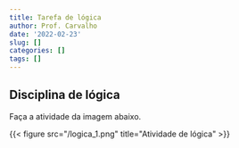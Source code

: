 ```yaml
---
title: Tarefa de lógica
author: Prof. Carvalho
date: '2022-02-23'
slug: []
categories: []
tags: []
---
```

## Disciplina de lógica

Faça a atividade da imagem abaixo.

{{< figure src="/logica_1.png" title="Atividade de lógica" >}}